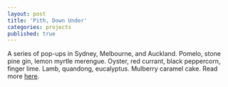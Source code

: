 ```yaml
---
layout: post
title: 'Pith, Down Under'
categories: projects
published: true
---
```


A series of pop-ups in Sydney, Melbourne, and Auckland. Pomelo, stone pine gin, lemon myrtle merengue. Oyster, red currant, black peppercorn, finger lime. Lamb, quandong, eucalyptus. Mulberry caramel cake. Read more [here](http://www.huffingtonpost.com.au/2016/10/25/nyc-dorm-chef-is-hosting-australias-smallest-pop-up-restaurant/). 

